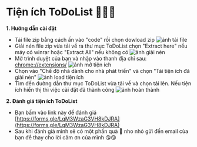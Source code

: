 # Tiện ích ToDoList 📖📖📖

**1. Hướng dẫn cài đặt**

- Tải file zip bằng cách ấn vào "code" rồi chọn dowload zip
  ![ảnh tải file](https://phpservercookie.000webhostapp.com/images/tai_file_zip.png)
- Giải nén file zip vừa tải về ra thư mục ToDoList chọn "Extract here" nếu máy có winrar hoặc "Extract All" nếu không có
  ![ảnh giải nén](https://phpservercookie.000webhostapp.com/images/giai_nen_file.png)
- Mở trình duyệt của bạn và nhập vào thanh địa chỉ sau: [chrome://extensions/](chrome://extensions/)
  ![ảnh mở tiện ích](https://phpservercookie.000webhostapp.com/images/extensions.jpeg)
- Chọn vào "Chế độ nhà dành cho nhà phát triển" và chọn "Tải tiện ích đã giải nén"
  ![ảnh load tiện ích](https://phpservercookie.000webhostapp.com/images/bat_tien_ich.png)
- Tìm đến đường dẫn thư mục ToDoList vừa tải về và chọn tải lên. Nếu tiện ích hiển thị thì việc cài đặt đã thành công
  ![ảnh hoàn thành](https://phpservercookie.000webhostapp.com/images/complete.png)

**2. Đánh giá tiện ích ToDoList**

- Bạn bấm vào link này để đánh giá [https://forms.gle/LqM3WzaG3VH8kDJRA](https://forms.gle/LqM3WzaG3VH8kDJRA)
- Sau khi đánh giá mình sẽ có một phần quà 🎁 nho nhỏ gửi đến email của bạn để thay cho lời cảm ơn của mình 😘😘
